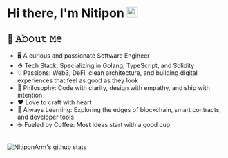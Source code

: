 <h1>Hi there, I'm Nitipon <img src="https://media.giphy.com/media/hvRJCLFzcasrR4ia7z/giphy.gif" width="25px"> </h1>


## :book: 𝙰𝚋𝚘𝚞𝚝 𝙼𝚎
- 🖥 A curious and passionate Software Engineer
- ⚙️ Tech Stack: Specializing in Golang, TypeScript, and Solidity
- 💡 Passions: Web3, DeFi, clean architecture, and building digital experiences that feel as good as they look
- 🧠 Philosophy: Code with clarity, design with empathy, and ship with intention
- ❤️ Love to craft with heart
- 🌱 Always Learning: Exploring the edges of blockchain, smart contracts, and developer tools
- ☕️ Fueled by Coffee: Most ideas start with a good cup

##

<p align="center">
  
![NitiponArm's github stats](https://github-readme-stats.vercel.app/api?username=NitiponArm&show_icons=true&theme=radical)
  
</p>
